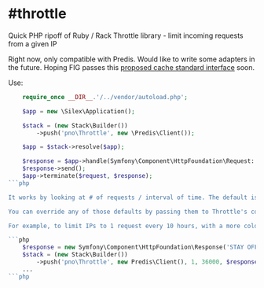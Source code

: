 #throttle
========

Quick PHP ripoff of Ruby / Rack Throttle library - limit incoming requests from a given IP

Right now, only compatible with Predis. Would like to write some adapters in the future. Hoping FIG passes this [proposed cache standard interface](https://github.com/php-fig/fig-standards/blob/master/proposed/cache.md) soon.

Use:

```php
    require_once __DIR__.'/../vendor/autoload.php';

    $app = new \Silex\Application();

    $stack = (new Stack\Builder())
	    ->push('pno\Throttle', new \Predis\Client());

    $app = $stack->resolve($app);

    $response = $app->handle(Symfony\Component\HttpFoundation\Request::createFromGlobals());
    $response->send();
    $app->terminate($request, $response);
```php

It works by looking at # of requests / interval of time. The default is 3600 requests per 3600 seconds - i.e., one request per second for one hour. If an IP has hit the limit, Throttle responds by sending a Symfony 403 response with the message "Rate limit exceeded".

You can override any of those defaults by passing them to Throttle's constructor:

For example, to limit IPs to 1 request every 10 hours, with a more colorful response message, you could do something like this:

```php
    $response = new Symfony\Component\HttpFoundation\Response('STAY OFF MY LAWN!!! >(', 403);
    $stack = (new Stack\Builder())
        ->push('pno\Throttle', new Predis\Client(), 1, 36000, $response);
    ...
```php